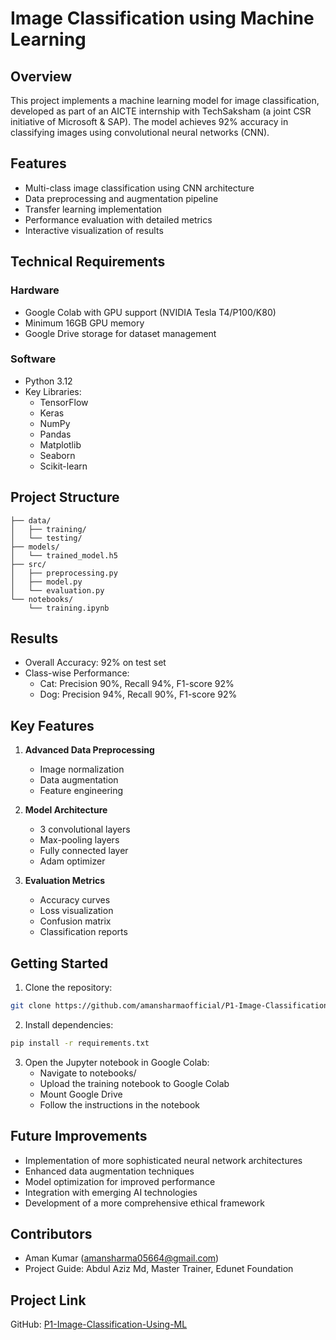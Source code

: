 # Image Classification using Machine Learning

## Overview
This project implements a machine learning model for image classification, developed as part of an AICTE internship with TechSaksham (a joint CSR initiative of Microsoft & SAP). The model achieves 92% accuracy in classifying images using convolutional neural networks (CNN).

## Features
- Multi-class image classification using CNN architecture
- Data preprocessing and augmentation pipeline
- Transfer learning implementation
- Performance evaluation with detailed metrics
- Interactive visualization of results

## Technical Requirements

### Hardware
- Google Colab with GPU support (NVIDIA Tesla T4/P100/K80)
- Minimum 16GB GPU memory
- Google Drive storage for dataset management

### Software
- Python 3.12
- Key Libraries:
  - TensorFlow
  - Keras
  - NumPy
  - Pandas
  - Matplotlib
  - Seaborn
  - Scikit-learn

## Project Structure
```
├── data/
│   ├── training/
│   └── testing/
├── models/
│   └── trained_model.h5
├── src/
│   ├── preprocessing.py
│   ├── model.py
│   └── evaluation.py
└── notebooks/
    └── training.ipynb
```

## Results
- Overall Accuracy: 92% on test set
- Class-wise Performance:
  - Cat: Precision 90%, Recall 94%, F1-score 92%
  - Dog: Precision 94%, Recall 90%, F1-score 92%

## Key Features
1. **Advanced Data Preprocessing**
   - Image normalization
   - Data augmentation
   - Feature engineering

2. **Model Architecture**
   - 3 convolutional layers
   - Max-pooling layers
   - Fully connected layer
   - Adam optimizer

3. **Evaluation Metrics**
   - Accuracy curves
   - Loss visualization
   - Confusion matrix
   - Classification reports

## Getting Started

1. Clone the repository:
```bash
git clone https://github.com/amansharmaofficial/P1-Image-Classification-Using-ML.git
```

2. Install dependencies:
```bash
pip install -r requirements.txt
```

3. Open the Jupyter notebook in Google Colab:
   - Navigate to notebooks/
   - Upload the training notebook to Google Colab
   - Mount Google Drive
   - Follow the instructions in the notebook

## Future Improvements
- Implementation of more sophisticated neural network architectures
- Enhanced data augmentation techniques
- Model optimization for improved performance
- Integration with emerging AI technologies
- Development of a more comprehensive ethical framework

## Contributors
- Aman Kumar (amansharma05664@gmail.com)
- Project Guide: Abdul Aziz Md, Master Trainer, Edunet Foundation




## Project Link
GitHub: [P1-Image-Classification-Using-ML](https://github.com/amansharmaofficial/P1-Image-Classification-Using-ML)
